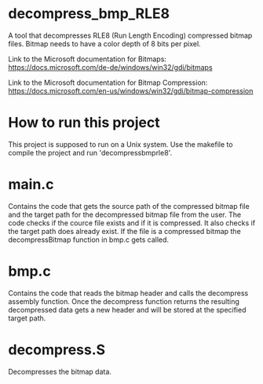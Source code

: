 # decompress_bmp_RLE8
A tool that decompresses RLE8 (Run Length Encoding) compressed bitmap files. Bitmap needs to have a color depth of 8 bits per pixel.

Link to the Microsoft documentation for Bitmaps: https://docs.microsoft.com/de-de/windows/win32/gdi/bitmaps

Link to the Microsoft documentation for Bitmap Compression: https://docs.microsoft.com/en-us/windows/win32/gdi/bitmap-compression

# How to run this project
This project is supposed to run on a Unix system. Use the makefile to compile the project and run 'decompressbmprle8'.

# main.c
Contains the code that gets the source path of the compressed bitmap file and the target path for the decompressed bitmap file from the user. The code checks if the cource file exists and if it is compressed. It also checks if the target path does already exist. If the file is a compressed bitmap the decompressBitmap function in bmp.c gets called.

# bmp.c
Contains the code that reads the bitmap header and calls the decompress assembly function. Once the decompress function returns the resulting decompressed data gets a new header and will be stored at the specified target path.

# decompress.S
Decompresses the bitmap data.
